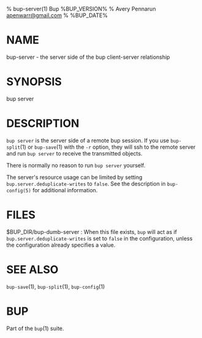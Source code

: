 % bup-server(1) Bup %BUP_VERSION%
% Avery Pennarun <apenwarr@gmail.com>
% %BUP_DATE%

# NAME

bup-server - the server side of the bup client-server relationship

# SYNOPSIS

bup server

# DESCRIPTION

`bup server` is the server side of a remote bup session. 
If you use `bup-split`(1) or `bup-save`(1) with the `-r`
option, they will ssh to the remote server and run `bup
server` to receive the transmitted objects.

There is normally no reason to run `bup server` yourself.

The server's resource usage can be limited by setting
`bup.server.deduplicate-writes` to `false`.  See the description in
`bup-config(5)` for additional information.

# FILES

$BUP_DIR/bup-dumb-server
:   When this file exists, `bup` will act as if
    `bup.server.deduplicate-writes` is set to `false` in the
    configuration, unless the configuration already specifies a value.

# SEE ALSO

`bup-save`(1), `bup-split`(1), `bup-config`(1)

# BUP

Part of the `bup`(1) suite.
